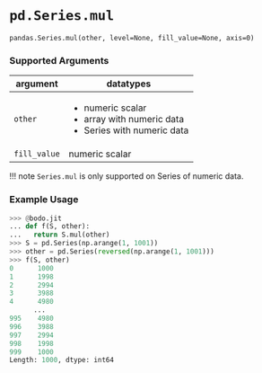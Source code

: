 # `pd.Series.mul`

`pandas.Series.mul(other, level=None, fill_value=None, axis=0)`

### Supported Arguments

| argument | datatypes |
|--------------|-------------------------------------------------------------------------------------------------------------|
| `other` | <ul><li> numeric scalar </li><li> array with numeric data </li><li> Series with numeric data </li></ul> |
| `fill_value` | numeric scalar |

!!! note
`Series.mul` is only supported on Series of numeric data.

### Example Usage

```py
>>> @bodo.jit
... def f(S, other):
...   return S.mul(other)
>>> S = pd.Series(np.arange(1, 1001))
>>> other = pd.Series(reversed(np.arange(1, 1001)))
>>> f(S, other)
0      1000
1      1998
2      2994
3      3988
4      4980
      ...
995    4980
996    3988
997    2994
998    1998
999    1000
Length: 1000, dtype: int64
```
